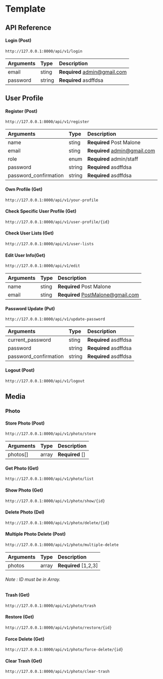 # Template

## API Reference

#### Login (Post)

```http
http://127.0.0.1:8000/api/v1/login
```

| Arguments | Type   | Description                  |
| :-------- | :----- | :--------------------------- |
| email     | sting  | **Required** admin@gmail.com |
| password  | string | **Required** asdffdsa        |

## User Profile

#### Register (Post)

```http
http://127.0.0.1:8000/api/v1/register
```

| Arguments             | Type   | Description                  |
| :-------------------- | :----- | :--------------------------- |
| name                  | sting  | **Required** Post Malone     |
| email                 | sting  | **Required** admin@gmail.com |
| role                  | enum   | **Required** admin/staff     |
| password              | string | **Required** asdffdsa        |
| password_confirmation | string | **Required** asdffdsa        |

#### Own Profile (Get)

```http
http://127.0.0.1:8000/api/v1/your-profile
```

#### Check Specific User Profile (Get)

```http
http://127.0.0.1:8000/api/v1/user-profile/{id}
```

#### Check User Lists (Get)

```http
http://127.0.0.1:8000/api/v1/user-lists
```

#### Edit User Info(Get)

```http
http://127.0.0.1:8000/api/v1/edit
```

| Arguments | Type  | Description                       |
| :-------- | :---- | :-------------------------------- |
| name      | sting | **Required** Post Malone          |
| email     | sting | **Required** PostMalone@gmail.com |

#### Password Update (Put)

```http
http://127.0.0.1:8000/api/v1/update-password
```

| Arguments             | Type   | Description           |
| :-------------------- | :----- | :-------------------- |
| current_password      | sting  | **Required** asdffdsa |
| password              | string | **Required** asdffdsa |
| password_confirmation | string | **Required** asdffdsa |

#### Logout (Post)

```http
http://127.0.0.1:8000/api/v1/logout
```

## Media

### Photo

#### Store Photo (Post)

```https
http://127.0.0.1:8000/api/v1/photo/store
```

| Arguments | Type  | Description     |
| :-------- | :---- | :-------------- |
| photos[]  | array | **Required** [] |

#### Get Photo (Get)

```https
http://127.0.0.1:8000/api/v1/photo/list
```

#### Show Photo (Get)

```https
http://127.0.0.1:8000/api/v1/photo/show/{id}
```

#### Delete Photo (Del)

```https
http://127.0.0.1:8000/api/v1/photo/delete/{id}
```

#### Multiple Photo Delete (Post)

```https
http://127.0.0.1:8000/api/v1/photo/multiple-delete
```

| Arguments | Type  | Description          |
| :-------- | :---- | :------------------- |
| photos    | array | **Required** [1,2,3] |

###### Note : ID must be in Array.

#### Trash (Get)

```https
http://127.0.0.1:8000/api/v1/photo/trash
```

#### Restore (Get)

```https
http://127.0.0.1:8000/api/v1/photo/restore/{id}
```

#### Force Delete (Get)

```https
http://127.0.0.1:8000/api/v1/photo/force-delete/{id}
```

#### Clear Trash (Get)

```https
http://127.0.0.1:8000/api/v1/photo/clear-trash
```
